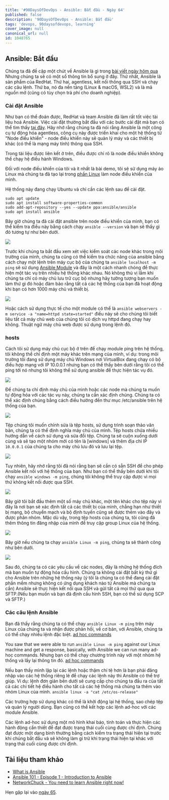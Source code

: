 ```yaml
---
title: '#90DaysOfDevOps - Ansible: Bắt đầu - Ngày 64'
published: false
description: '90DaysOfDevOps - Ansible: Bắt đầu'
tags: 'devops, 90daysofdevops, learning'
cover_image: null
canonical_url: null
id: 1048765
---
```



## Ansible: Bắt đầu

Chúng ta đã đề cập một chút về Ansible là gì trong [bài viết ngày hôm qua](day63.md) Nhưng chúng ta sẽ có một số thông tin bổ sung ở đây. Thứ nhất, Ansible là sản phẩm của RedHat. Thứ hai, agentless, kết nối thông qua SSH và chạy các câu lệnh. Thứ ba, nó đa nền tảng (Linux & macOS, WSL2) và là mã nguồn mở (cũng có tùy chọn trả phí cho doanh nghiệp).

### Cài đặt Ansible

Như bạn có thể đoán được, RedHat và team Ansible đã làm rất tốt việc tài liệu hoá Ansible. Việc cài đặt thường bắt đầu với các bước cài đặt mà bạn có thể tìm thấy [tại đây](https://docs.ansible.com/ansible/latest/installation_guide/intro_installation.html). Hãy nhớ rằng chúng ta đã nói rằng Ansible là một công cụ tự động hóa agentless, công cụ này được triển khai cho một hệ thống từ "Node điều khiển" - node điều khiển này sẽ quản lý máy và các thiết bị khác (có thể là mạng máy tính) thông qua SSH.

Trong tài liệu được liên kết ở trên, điều được chỉ rõ là node điều khiển không thể chạy hệ điều hành Windows.

Đối với node điều khiển của tôi và ít nhất là bài demo, tôi sẽ sử dụng máy ảo Linux mà chúng ta đã tạo lại trong [phần Linux](day20.md) làm node điều khiển của mình.

Hệ thống này đang chạy Ubuntu và chỉ cần các lệnh sau để cài đặt.

```Shell
sudo apt update
sudo apt install software-properties-common
sudo add-apt-repository --yes --update ppa:ansible/ansible
sudo apt install ansible
```

Bây giờ chúng ta đã cài đặt ansible trên node điều khiển của mình, bạn có thể kiểm tra điều này bằng cách chạy `ansible --version` và bạn sẽ thấy gì đó tương tự như bên dưới.

![](../../Days/Images/Day64_config1.png)

Trước khi chúng ta bắt đầu xem xét việc kiểm soát các node khác trong môi trường của mình, chúng ta cũng có thể kiểm tra chức năng của ansible bằng cách chạy một lệnh trên máy cục bộ của chúng ta `ansible localhost -m ping` sẽ sử dụng [Ansible Module](https://docs.ansible.com/ansible/2.9/user_guide/modules_intro.html) và đây là một cách nhanh chóng để thực hiện một tác vụ trên nhiều hệ thống khác nhau. Nó không thú vị lắm khi chúng ta chỉ có máy chủ lưu trữ cục bộ nhưng hãy tưởng tượng bạn muốn làm thứ gì đó hoặc đảm bảo rằng tất cả các hệ thống của bạn đã hoạt động khi bạn có hơn 1000 máy chủ và thiết bị.

![](../../Days/Images/Day64_config2.png)

Hoặc cách sử dụng thực tế cho một module có thể là `ansible webservers -m service -a "name=httpd state=started"` điều này sẽ cho chúng tôi biết liệu tất cả máy chủ web của chúng tôi có dịch vụ httpd đang chạy hay không. Thuật ngữ máy chủ web được sử dụng trong lệnh đó.

### hosts

Cách tôi sử dụng máy chủ cục bộ ở trên để chạy module ping trên hệ thống, tôi không thể chỉ định một máy khác trên mạng của mình, ví dụ: trong môi trường tôi đang sử dụng máy chủ Windows nơi VirtualBox đang chạy có bộ điều hợp mạng với IP 10.0.0.1 nhưng bạn có thể thấy bên dưới rằng tôi có thể ping tới nó nhưng tôi không thể sử dụng ansible để thực hiện tác vụ đó.

![](../../Days/Images/Day64_config3.png)

Để chúng ta chỉ định máy chủ của mình hoặc các node mà chúng ta muốn tự động hóa với các tác vụ này, chúng ta cần xác định chúng. Chúng ta có thể xác định chúng bằng cách điều hướng đến thư mục /etc/ansible trên hệ thống của bạn.

![](../../Days/Images/Day64_config4.png)

Tệp chúng tôi muốn chỉnh sửa là tệp hosts, sử dụng trình soạn thảo văn bản, chúng ta có thể định nghĩa máy chủ của mình. Tệp hosts chứa nhiều hướng dẫn về cách sử dụng và sửa đổi tệp. Chúng ta sẽ cuộn xuống dưới cùng và sẽ tạo một nhóm mới có tên là [windows] và thêm địa chỉ IP `10.0.0.1` của chúng ta cho máy chủ lưu đó và lưu lại tệp.

![](../../Days/Images/Day64_config5.png)

Tuy nhiên, hãy nhớ rằng tôi đã nói rằng bạn sẽ cần có sẵn SSH để cho phép Ansible kết nối với hệ thống của bạn. Như bạn có thể thấy bên dưới khi tôi chạy `ansible windows -m ping`, chúng tôi không thể truy cập được vì mọi thứ không kết nối được qua SSH.

![](../../Days/Images/Day64_config6.png)

Bây giờ tôi bắt đầu thêm một số máy chủ khác, một tên khác cho tệp này vì đây là nơi bạn sẽ xác định tất cả các thiết bị của mình, chẳng hạn như thiết bị mạng, bộ chuyển mạch và bộ định tuyến cũng sẽ được thêm vào đây và được phân nhóm. Mặc dù vậy, trong tệp hosts của chúng ta, tôi cũng đã thêm thông tin đăng nhập của mình để truy cập group Linux của hệ thống.

![](../../Days/Images/Day64_config7.png)

Bây giờ nếu chúng ta chạy `ansible Linux -m ping`, chúng ta sẽ thành công như bên dưới.

![](../../Days/Images/Day64_config8.png)

Sau đó, chúng ta có các yêu cầu về các nodes, đây là những hệ thống đích mà bạn muốn tự động hóa cấu hình. Chúng ta không cài đặt bất kỳ thứ gì cho Ansible trên những hệ thống này (ý tôi là chúng ta có thể đang cài đặt phần mềm nhưng không có ứng dụng khách nào từ Ansible mà chúng ta cần) Ansible sẽ thực hiện kết nối qua SSH và gửi tất cả mọi thứ qua qua SFTP.(Nếu bạn muốn và bạn đã định cấu hình SSH, bạn có thể sử dụng SCP và SFTP.)

### Các câu lệnh Ansible

Bạn đã thấy rằng chúng ta có thể chạy `ansible Linux -m ping` trên máy Linux của chúng ta và nhận được phản hồi, về cơ bản, với Ansible, chúng ta có thể chạy nhiều lệnh đặc biệt. [ad hoc commands](https://docs.ansible.com/ansible/latest/user_guide/intro_adhoc.html)

You saw that we were able to run `ansible Linux -m ping` against our Linux machine and get a response, basically, with Ansible we can run many ad-hoc commands. Nhưng bạn có thể chạy chương trình này với một nhóm hệ thống và lấy lại thông tin đó. [ad hoc commands](https://docs.ansible.com/ansible/latest/user_guide/intro_adhoc.html)

Nếu bạn thấy mình lặp lại các lệnh hoặc thậm chí tệ hơn là bạn phải đăng nhập vào các hệ thống riêng lẻ để chạy các lệnh này thì Ansible có thể trợ giúp. Ví dụ: lệnh đơn giản bên dưới sẽ cung cấp cho chúng ta đầu ra của tất cả các chi tiết hệ điều hành cho tất cả các hệ thống mà chúng ta thêm vào nhóm Linux của mình.
`ansible linux -a "cat /etc/os-release"`

Các trường hợp sử dụng khác có thể là khởi động lại hệ thống, sao chép tệp và quản lý người dùng. Bạn cũng có thể kết hợp các lệnh ad-hoc với các module Ansible.

Các lệnh ad-hoc sử dụng một mô hình khai báo, tính toán và thực hiện các hành động cần thiết để đạt được trạng thái cuối cùng được chỉ định. Chúng đạt được một dạng bình thường bằng cách kiểm tra trạng thái hiện tại trước khi chúng bắt đầu và sẽ không làm gì trừ khi trạng thái hiện tại khác với trạng thái cuối cùng được chỉ định.

## Tài liệu tham khảo

- [What is Ansible](https://www.youtube.com/watch?v=1id6ERvfozo)
- [Ansible 101 - Episode 1 - Introduction to Ansible](https://www.youtube.com/watch?v=goclfp6a2IQ)
- [NetworkChuck - You need to learn Ansible right now!](https://www.youtube.com/watch?v=5hycyr-8EKs&t=955s)

Hẹn gặp lại vào [ngày 65](day65.md).
